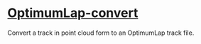 # [OptimumLap-convert](https://github.com/MITMotorsports/OptimumLap-convert/blob/master/optimumlap.ipynb)

Convert a track in point cloud form to an OptimumLap track file.
